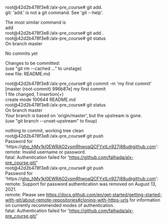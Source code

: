 root@42d2b478f3e8:/alx-pre_course# git add.                                                                                             
git: 'add.' is not a git command. See 'git --help'.                                                                                     
                                                                                                                                        
The most similar command is                                                                                                             
        add                                                                                                                             
root@42d2b478f3e8:/alx-pre_course# git add .                                                                                            
root@42d2b478f3e8:/alx-pre_course# git status                                                                                           
On branch master                                                                                                                        
                                                                                                                                        
No commits yet                                                                                                                          
                                                                                                                                        
Changes to be committed:                                                                                                                
  (use "git rm --cached <file>..." to unstage)                                                                                          
        new file:   README.md                                                                                                           
                                                                                                                                        
root@42d2b478f3e8:/alx-pre_course# git commit -m 'my first commit'                                                                      
[master (root-commit) 996b87e] my first commit                                                                                          
 1 file changed, 1 insertion(+)                                                                                                         
 create mode 100644 README.md                                                                                                           
root@42d2b478f3e8:/alx-pre_course# git status                                                                                           
On branch master                                                                                                                        
Your branch is based on 'origin/master', but the upstream is gone.                                                                      
  (use "git branch --unset-upstream" to fixup)                                                                                          
                                                                                                                                        
nothing to commit, working tree clean                                                                                                   
root@42d2b478f3e8:/alx-pre_course# git push                                                                                             
Password for 'https://ghp_hMv1kl0EWRAO2vsmRhwoaQCFYxtLn927j88u@github.com':                                                             
remote: Invalid username or password.                                                                                                   
fatal: Authentication failed for 'https://github.com/falhada/alx-pre_course.git/'                                                       
root@42d2b478f3e8:/alx-pre_course# git push                                                                                             
Password for 'https://ghp_hMv1kl0EWRAO2vsmRhwoaQCFYxtLn927j88u@github.com':                                                             
remote: Support for password authentication was removed on August 13, 2021.                                                             
remote: Please see https://docs.github.com/en/get-started/getting-started-with-git/about-remote-repositories#cloning-with-https-urls for
 information on currently recommended modes of authentication.                                                                          
fatal: Authentication failed for 'https://github.com/falhada/alx-pre_course.git/'                                                       
